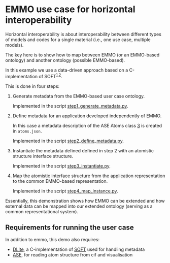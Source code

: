 # EMMO use case for horizontal interoperability

Horizontal interoperability is about interoperability between different types of models and codes for a single material (i.e., one use case, multiple models).

The key here is to show how to map between EMMO (or an EMMO-based ontology) and another ontology (possible EMMO-based).
<!-- markdownlint-disable-next-line MD033 -->
In this example we use a data-driven approach based on a C-implementation of SOFT<sup>[1],[2]</sup>.

This is done in four steps:

  1. Generate metadata from the EMMO-based user case ontology.

     Implemented in the script [step1_generate_metadata.py](step1_generate_metadata.py).

  2. Define metadata for an application developed independently of EMMO.

     In this case a metadata description of the ASE Atoms class [3] is created in `atoms.json`.

     Implemented in the script [step2_define_metadata.py](step2_define_metadata.py).

  3. Instantiate the metadata defined defined in step 2 with an atomistic structure interface structure.

     Implemented in the script [step3_instantiate.py](step3_instantiate.py).

  4. Map the atomistic interface structure from the application representation to the common EMMO-based representation.

     Implemented in the script [step4_map_instance.py](step4_map_instance.py).

Essentially, this demonstration shows how EMMO can be extended and how external data can be mapped into our extended ontology (serving as a common representational system).

## Requirements for running the user case

In addition to emmo, this demo also requires:

- [DLite][1], a C-implementation of [SOFT][2] used for handling metadata
- [ASE][3], for reading atom structure from cif and visualisation

[1]: https://github.com/jesper-friis/DLite
[2]: https://github.com/NanoSim/SOFT5
[3]: https://wiki.fysik.dtu.dk/ase/
